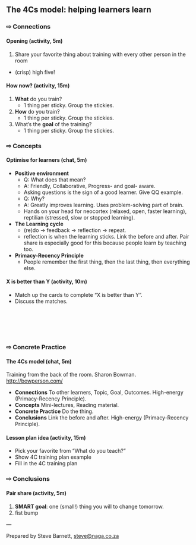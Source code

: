 ## The 4Cs model: helping learners learn

### &#8680; Connections

#### Opening (activity, 5m)

1. Share your favorite thing about training with every other person in the room
- (crisp) high five!

#### How now? (activity, 15m)

1. **What** do you train?
    - 1 thing per sticky. Group the stickies.
2. **How** do you train?
    - 1 thing per sticky. Group the stickies.
3. What’s the **goal** of the training?
    - 1 thing per sticky. Group the stickies.

### &#8680; Concepts

#### Optimise for learners (chat, 5m)

- **Positive environment**
    - Q: What does that mean?
    - A: Friendly, Collaborative, Progress- and goal- aware.
    - Asking questions is the sign of a good learner. Give QQ example.
    - Q: Why?
    - A: Greatly improves learning. Uses problem-solving part of brain.
    - Hands on your head for neocortex (relaxed, open, faster learning), reptilian (stressed, slow or stopped learning).
- **The Learning cycle**
    - (re)do &rarr; feedback &rarr; reflection &rarr; repeat.
    - reflection is when the learning sticks. Link the before and after. Pair share is especially good for this because people learn by teaching too.
- **Primacy-Recency Principle**
  - People remember the first thing, then the last thing, then everything else.

#### X is better than Y (activity, 10m)

- Match up the cards to complete “X is better than Y”.
- Discuss the matches.

<br /><br /><br /><br />

### &#8680;  Concrete Practice

#### The 4Cs model (chat, 5m)

Training from the back of the room. Sharon Bowman. http://bowperson.com/

- **Connections** To other learners, Topic, Goal, Outcomes. High-energy (Primacy-Recency Principle).
- **Concepts** Mini-lectures, Reading material.
- **Concrete Practice** Do the thing.
- **Conclusions** Link the before and after. High-energy (Primacy-Recency Principle).

#### Lesson plan idea (activity, 15m)

- Pick your favorite from “What do you teach?”
- Show 4C training plan example
- Fill in the 4C training plan

### &#8680;  Conclusions

#### Pair share (activity, 5m)

1. **SMART goal**: one (small!) thing you will to change tomorrow.
2. fist bump

—

Prepared by Steve Barnett, steve@naga.co.za
